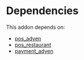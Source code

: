 # Dependencies

This addon depends on:

- [pos_adyen](https://github.com/bringout/oca-ocb-pos/tree/9f810f5d848b07e7e1479a7db2bcc1a646cc690e/odoo-bringout-oca-ocb-pos_adyen)
- [pos_restaurant](https://github.com/bringout/oca-ocb-pos/tree/9f810f5d848b07e7e1479a7db2bcc1a646cc690e/odoo-bringout-oca-ocb-pos_restaurant)
- [payment_adyen](../../odoo-bringout-oca-ocb-payment_adyen)
